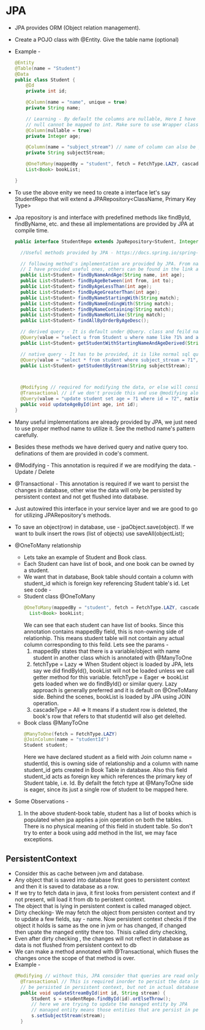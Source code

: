 # JPA
* JPA provides ORM (Object relation management).
* Create a POJO class with @Entity. Give the table name (optional)
* Example -
  ``` java
  @Entity
  @Table(name = "Student")
  @Data
  public class Student {
      @Id
      private int id;
  
      @Column(name = "name", unique = true)
      private String name;
  
      // Learning - By default the columns are nullable, Here I have used int instead of Integer and got exception that
      // null cannot be mapped to int. Make sure to use Wrapper class for nullable fields.
      @Column(nullable = true)
      private Integer age;
  
      @Column(name = "subject_stream") // name of column can also be provided if it differs from the variable name used.
      private String subjectStream;

      @OneToMany(mappedBy = "student", fetch = FetchType.LAZY, cascade = CascadeType.ALL)
      List<Book> bookList;
  
  }
  ```

* To use the above enity we need to create a interface let's say StudentRepo that will extend a JPARepository<ClassName, Primary Key Type>
* Jpa repository is and interface with predefined methods like findById, findByName, etc. and these all implementations are provided by JPA at compile time.
  ``` java
  public interface StudentRepo extends JpaRepository<Student, Integer> {

    //Useful methods provided by JPA - https://docs.spring.io/spring-data/jpa/reference/jpa/query-methods.html

    // following method's implementation are provided by JPA. From name itself it is intuitive what each method says.
    // I have provided useful ones, others can be found in the link above
    public List<Student> findByNameAndAge(String name, int age);
    public List<Student> findByAgeBetween(int from, int to);
    public List<Student> findByAgeLessThan(int age);
    public List<Student> findByAgeGreaterThan(int age);
    public List<Student> findByNameStartingWith(String match);
    public List<Student> findByNameEndingWith(String match);
    public List<Student> findByNameContaining(String match);
    public List<Student> findByNameNotLike(String match);
    public List<Student> findAllByOrderByAgeDesc();

    // derived query - It is default under @Query. class and feild names have to be used instead of table name and column name
    @Query(value = "select u from Student u where name like ?1% and age = ?2") // Note: don't put single inverted commas('') after like
    public List<Student> getStudentWithStartingNameAndAgeDerived(String match, int age);

    // native query - It has to be provided, it is like normal sql query, hence the name native
    @Query(value = "select * from student where subject_stream = ?1", nativeQuery = true)
    public List<Student> getStudentByStream(String subjectStream);



    @Modifying // required for modifying the data, or else will consider it as read data
    @Transactional // if we don't provide this and use @modifying alone , this will throw transaction required exception.
    @Query(value = "update student set age = ?1 where id = ?2", nativeQuery = true)
    public void updateAgeById(int age, int id);
  }
  ```
* Many useful implementations are already provided by JPA, we just need to use proper method name to utilize it. See the method name's pattern carefully.
* Besides these methods we have derived query and native query too. definations of them are provided in code's comment.
* @Modifying - This annotation is required if we are modifying the data. - Update / Delete
* @Transactional - This annotation is required if we want to persist the changes in database, other wise the data will only be persisted by persistent context and not get flushed into database.
* Just autowired this interface in your service layer and we are good to go for utilizing JPARepository's methods.
* To save an object(row) in database, use - jpaObject.save(object). If we want to bulk insert the rows (list of objects) use saveAll(objectList);
* @OneToMany relationship
  - Lets take an example of Student and Book class.
  - Each Student can have list of book, and one book can be owned by a student.
  - We want that in database, Book table should contain a column with student_id which is foreign key referencing Student table's id. Let see code - 
  - Student class @OneToMany
    ``` java
    @OneToMany(mappedBy = "student", fetch = FetchType.LAZY, cascade = CascadeType.ALL)
      List<Book> bookList;
    ```
    We can see that each student can have list of books. Since this annotation contains mappedBy field, this is non-owning side of relationhip. This means
    student table will not contain any actual column corresponding to this feild. Lets see the params - 
    1. mappedBy states that there is a variable/object with name student in another class which is annotated with @ManyToOne 
    2. fetchType = Lazy => When Student object is loaded by JPA, lets say we did findById(), bookList will not be loaded unless we call getter method for
       this variable. fetchType = Eager => bookList gets loaded when we do findById() or similar query. Lazy approach is generally preferred and it is default
       on @OneToMany side. Behind the scenes, bookList is loaded by JPA using JOIN operation.
    3. cascadeType = All => It means if a student row is deleted, the book's row that refers to that studentId will also get delelted.
  - Book class @ManyToOne
    ``` java
    @ManyToOne(fetch = FetchType.LAZY)
    @JoinColumn(name = "studentId")
    Student student;
    ```
    Here we have declared student as a field with Join column name = studentId, this is owning side of relationship and a column with name student_id gets
    created in Book Table in database. Also this field student_id acts as foreign key which references the primary key of Student table, i.e. Id.
    By defailt the fetch type at @ManyToOne side is eager, since its just a single row of student to be mapped here.
* Some Observations -
  1. In the above student-book table, student has a list of books which is populated when jpa applies a join operation on both the tables. There is no physical
     meaning of this field in student table. So don't try to enter a book using add method in the list, we may face exceptions.
## PersistentContext
* Consider this as cache between jvm and database.
* Any object that is saved into database first goes to persistent context and then it is saved to database as a row.
* If we try to fetch data in java, it first looks from persistent context and if not present, will load it from db to peristent context.
* The object that is lying in persistent context is called managed object.
* Dirty checking- We may fetch the object from persisten context and try to update a few fields, say - name. Now persistent context checks if the object it
  holds is same as the one in jvm or has changed, if changed then upate the manged entity there too. Thisis called dirty checking, 
* Even after dirty checking , the changes will not reflect in database as data is not flushed from persistent context to db
* We can make a method annotated with @Transactional, which fluses the changes once the scope of that method is over.
* Example -
  ``` java
  @Modifying // without this, JPA consider that queries are read only. This is required for update/delete
    @Transactional // This is required inorder to persist the data in actual database. Without this data will only
    // be persisted in persistent context, but not in actual database.
    public void updateStreamById(int id, String stream) {
        Student s = studentRepo.findById(id).orElseThrow();
        // here we are trying to update the managed entity by JPA
        // managed entity means those entities that are persist in persistent context
        s.setSubjectStream(stream);
    }
  ```
